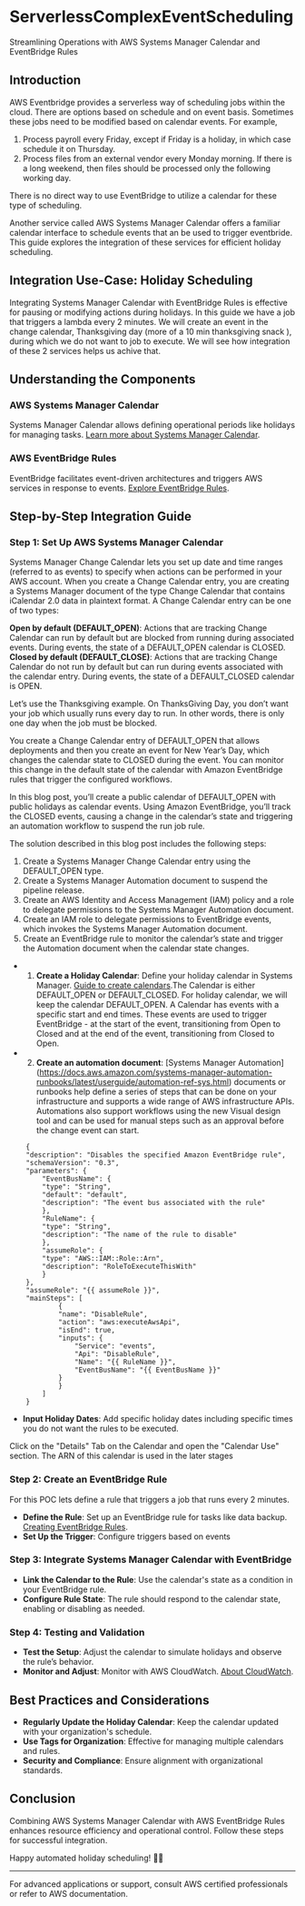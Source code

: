 # ServerlessComplexEventScheduling
Streamlining Operations with AWS Systems Manager Calendar and EventBridge Rules

## Introduction

AWS Eventbridge provides a serverless way of scheduling jobs within the cloud. There are options based on schedule and on event basis. Sometimes these jobs need to be modified based on calendar events. For example, 
1. Process payroll every Friday, except if Friday is a holiday, in which case schedule it on Thursday.
2. Process files from an external vendor every Monday morning. If there is a long weekend, then files should be processed only the following working day.

There is no direct way to use EventBridge to utilize a calendar for these type of scheduling.

Another service called AWS Systems Manager Calendar offers a familiar calendar interface to schedule events that an be used to trigger eventbride. This guide explores the integration of these services for efficient holiday scheduling.

## Integration Use-Case: Holiday Scheduling

Integrating Systems Manager Calendar with EventBridge Rules is effective for pausing or modifying actions during holidays. In this guide we have a job that triggers a lambda every 2 minutes. We will create an event in the change calendar, Thanksgiving day (more of a 10 min thanksgiving snack ), during which we do not want to job to execute. We will see how integration of these 2 services helps us achive that. 

## Understanding the Components

### AWS Systems Manager Calendar

Systems Manager Calendar allows defining operational periods like holidays for managing tasks. [Learn more about Systems Manager Calendar](https://docs.aws.amazon.com/systems-manager/latest/userguide/systems-manager-calendar.html).

### AWS EventBridge Rules

EventBridge facilitates event-driven architectures and triggers AWS services in response to events. [Explore EventBridge Rules](https://docs.aws.amazon.com/eventbridge/latest/userguide/eb-create-rule.html).



## Step-by-Step Integration Guide

### Step 1: Set Up AWS Systems Manager Calendar

Systems Manager Change Calendar lets you set up date and time ranges (referred to as events) to specify when actions can be performed in your AWS account. When you create a Change Calendar entry, you are creating a Systems Manager document of the type Change Calendar that contains iCalendar 2.0 data in plaintext format. A Change Calendar entry can be one of two types:

**Open by default (DEFAULT_OPEN)**: Actions that are tracking Change Calendar can run by default but are blocked from running during associated events. During events, the state of a DEFAULT_OPEN calendar is CLOSED.
**Closed by default (DEFAULT_CLOSE)**: Actions that are tracking Change Calendar do not run by default but can run during events associated with the calendar entry. During events, the state of a DEFAULT_CLOSED calendar is OPEN.

Let’s use the Thanksgiving example. On ThanksGiving Day, you don’t want your job which usually runs every day to run. In other words, there is only one day when the job must be blocked.

You create a Change Calendar entry of DEFAULT_OPEN  that allows deployments and then you create an event for New Year’s Day, which changes the calendar state to CLOSED during the event. You can monitor this change in the default state of the calendar with Amazon EventBridge rules that trigger the configured workflows.

In this blog post, you’ll create a public calendar of DEFAULT_OPEN with public holidays as calendar events. Using Amazon EventBridge, you’ll track the CLOSED events, causing a change in the calendar’s state and triggering an automation workflow to suspend the run job rule.

The solution described in this blog post includes the following steps:

1. Create a Systems Manager Change Calendar entry using the DEFAULT_OPEN type.
2. Create a Systems Manager Automation document to suspend the pipeline release.
3. Create an AWS Identity and Access Management (IAM) policy and a role to delegate permissions to the Systems Manager Automation document.
4. Create an IAM role to delegate permissions to EventBridge events, which invokes the Systems Manager Automation document.
5. Create an EventBridge rule to monitor the calendar’s state and trigger the Automation document when the calendar state changes.

- 1. **Create a Holiday Calendar**: Define your holiday calendar in Systems Manager. [Guide to create calendars](https://docs.aws.amazon.com/systems-manager/latest/userguide/systems-manager-calendar.html).The Calendar is either DEFAULT_OPEN or DEFAULT_CLOSED. For holiday calendar, we will keep the calendar DEFAULT_OPEN. A Calendar has events with a specific start and end times. These events are used to trigger EventBridge - at the start of the event, transitioning from Open to Closed and at the end of the event, transitioning from Closed to Open.

- 2. **Create an automation document**: [Systems Manager Automation] (https://docs.aws.amazon.com/systems-manager-automation-runbooks/latest/userguide/automation-ref-sys.html) documents or runbooks help define a series of steps that can be done on your infrastructure and supports a wide range of AWS infrastructure APIs. Automations also support workflows using the new Visual design tool and can be used for manual steps such as an approval before the change event can start.

```
    {
    "description": "Disables the specified Amazon EventBridge rule",
    "schemaVersion": "0.3",
    "parameters": {
        "EventBusName": {
        "type": "String",
        "default": "default",
        "description": "The event bus associated with the rule"
        },
        "RuleName": {
        "type": "String",
        "description": "The name of the rule to disable"
        },
        "assumeRole": {
        "type": "AWS::IAM::Role::Arn",
        "description": "RoleToExecuteThisWith"
        }
    },
    "assumeRole": "{{ assumeRole }}",
    "mainSteps": [
            {
            "name": "DisableRule",
            "action": "aws:executeAwsApi",
            "isEnd": true,
            "inputs": {
                "Service": "events",
                "Api": "DisableRule",
                "Name": "{{ RuleName }}",
                "EventBusName": "{{ EventBusName }}"
            }
            }
        ]
    }
```

- **Input Holiday Dates**: Add specific holiday dates including specific times you do not want the rules to be executed.

Click on the "Details" Tab on the Calendar and open the "Calendar Use" section. The ARN of this calendar is used in the later stages

### Step 2: Create an EventBridge Rule
For this POC lets define a rule that triggers a job that runs every 2 minutes.

- **Define the Rule**: Set up an EventBridge rule for tasks like data backup. [Creating EventBridge Rules](https://docs.aws.amazon.com/eventbridge/latest/userguide/eb-create-rule.html).
- **Set Up the Trigger**: Configure triggers based on events 

### Step 3: Integrate Systems Manager Calendar with EventBridge

- **Link the Calendar to the Rule**: Use the calendar's state as a condition in your EventBridge rule.
- **Configure Rule State**: The rule should respond to the calendar state, enabling or disabling as needed.

### Step 4: Testing and Validation

- **Test the Setup**: Adjust the calendar to simulate holidays and observe the rule’s behavior.
- **Monitor and Adjust**: Monitor with AWS CloudWatch. [About CloudWatch](https://docs.aws.amazon.com/AmazonCloudWatch/latest/monitoring/WhatIsCloudWatch.html).

## Best Practices and Considerations

- **Regularly Update the Holiday Calendar**: Keep the calendar updated with your organization's schedule.
- **Use Tags for Organization**: Effective for managing multiple calendars and rules.
- **Security and Compliance**: Ensure alignment with organizational standards.

## Conclusion

Combining AWS Systems Manager Calendar with AWS EventBridge Rules enhances resource efficiency and operational control. Follow these steps for successful integration.

Happy automated holiday scheduling! 🎉📆

---

For advanced applications or support, consult AWS certified professionals or refer to AWS documentation.

